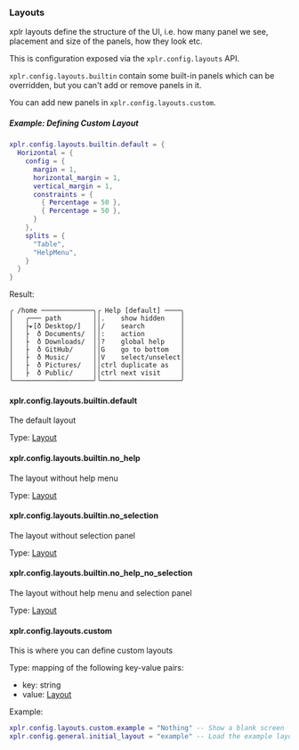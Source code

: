 ### Layouts

xplr layouts define the structure of the UI, i.e. how many panel we see,
placement and size of the panels, how they look etc.

This is configuration exposed via the `xplr.config.layouts` API.

`xplr.config.layouts.builtin` contain some built-in panels which can be
overridden, but you can't add or remove panels in it.

You can add new panels in `xplr.config.layouts.custom`.

##### Example: Defining Custom Layout

```lua
xplr.config.layouts.builtin.default = {
  Horizontal = {
    config = {
      margin = 1,
      horizontal_margin = 1,
      vertical_margin = 1,
      constraints = {
        { Percentage = 50 },
        { Percentage = 50 },
      }
    },
    splits = {
      "Table",
      "HelpMenu",
    }
  }
}
```

Result:

```
╭ /home ─────────────╮╭ Help [default] ────╮
│   ╭─── path        ││.    show hidden    │
│   ├▸[ð Desktop/]   ││/    search         │
│   ├  ð Documents/  ││:    action         │
│   ├  ð Downloads/  ││?    global help    │
│   ├  ð GitHub/     ││G    go to bottom   │
│   ├  ð Music/      ││V    select/unselect│
│   ├  ð Pictures/   ││ctrl duplicate as   │
│   ├  ð Public/     ││ctrl next visit     │
╰────────────────────╯╰────────────────────╯
```

#### xplr.config.layouts.builtin.default

The default layout

Type: [Layout](https://xplr.dev/en/layout)

#### xplr.config.layouts.builtin.no_help

The layout without help menu

Type: [Layout](https://xplr.dev/en/layout)

#### xplr.config.layouts.builtin.no_selection

The layout without selection panel

Type: [Layout](https://xplr.dev/en/layout)

#### xplr.config.layouts.builtin.no_help_no_selection

The layout without help menu and selection panel

Type: [Layout](https://xplr.dev/en/layout)

#### xplr.config.layouts.custom

This is where you can define custom layouts

Type: mapping of the following key-value pairs:

- key: string
- value: [Layout](https://xplr.dev/en/layout)

Example:

```lua
xplr.config.layouts.custom.example = "Nothing" -- Show a blank screen
xplr.config.general.initial_layout = "example" -- Load the example layout
```

